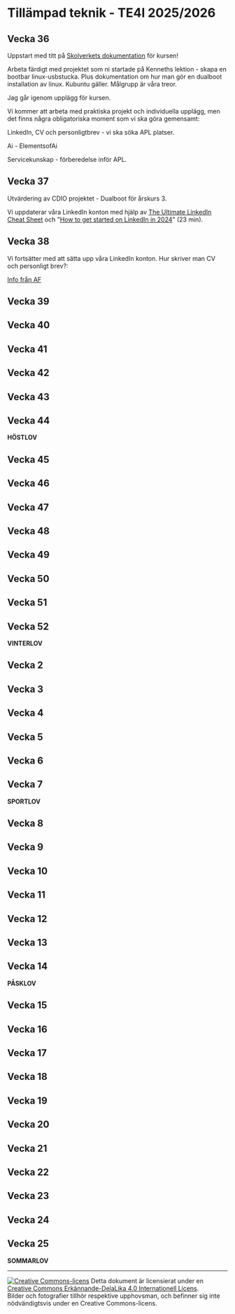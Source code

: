 # Tillämpad teknik - TE4I 2025/2026    

## Vecka 36   

Uppstart med titt på [Skolverkets dokumentation](https://www.skolverket.se/undervisning/gymnasieskolan/program-och-amnen-i-gymnasieskolan/hitta-program-och-amnen-i-gymnasieskolan-gy25/amne-gy2025?url=907561864%2Fsyllabuscw%2Fjsp%2Fsubject.htm%3FsubjectCode%3DTILT%26courseCode%3DTILT100TX%26date%3D2025-08-31%26lang%3D%26tos%3Dgy&sv.url=12.467ba038192d14ade318a#anchor_TILT100TX) för kursen!  

Arbeta färdigt med projektet som ni startade på Kenneths lektion - skapa en bootbar linux-usbstucka. Plus dokumentation om hur man gör en dualboot installation av linux. Kubuntu gäller. Målgrupp är våra treor.  

Jag går igenom upplägg för kursen.  

Vi kommer att arbeta med praktiska projekt och individuella upplägg, men det finns några obligatoriska moment som vi ska göra gemensamt:  

LinkedIn, CV och personligtbrev - vi ska söka APL platser.  

Ai - ElementsofAi  

Servicekunskap - förberedelse inför APL.  

## Vecka 37   
Utvärdering av CDIO projektet - Dualboot för årskurs 3.

Vi uppdaterar våra LinkedIn konton med hjälp av [The Ultimate LinkedIn Cheat Sheet](https://www.leisurejobs.com/staticpages/18285/the-ultimate-linkedin-cheat-sheet/) och "[How to get started on LinkedIn in 2024](https://www.youtube.com/watch?v=zwsOzdqmvqo)" (23 min). 

## Vecka 38   
Vi fortsätter med att sätta upp våra LinkedIn konton.
Hur skriver man CV och personligt brev?:

[Info från AF](https://arbetsformedlingen.se/for-arbetssokande/cv-ansokan-och-intervju)


## Vecka 39   


## Vecka 40   


## Vecka 41   


## Vecka 42   


## Vecka 43   


## Vecka 44   

**HÖSTLOV**   

## Vecka 45   


## Vecka 46   


## Vecka 47   


## Vecka 48   


## Vecka 49   


## Vecka 50   


## Vecka 51   


## Vecka 52   

**VINTERLOV**   

## Vecka 2   


## Vecka 3   


## Vecka 4   


## Vecka 5   


## Vecka 6   


## Vecka 7   

**SPORTLOV**   

## Vecka 8   


## Vecka 9   


## Vecka 10   


## Vecka 11   


## Vecka 12   


## Vecka 13   


## Vecka 14   

**PÅSKLOV**   
## Vecka 15   


## Vecka 16   


## Vecka 17   


## Vecka 18   


## Vecka 19   


## Vecka 20   


## Vecka 21   


## Vecka 22   


## Vecka 23   


## Vecka 24   


## Vecka 25   
**SOMMARLOV**   

---     
[![Creative Commons-licens](https://i.creativecommons.org/l/by-sa/4.0/80x15.png)](http://creativecommons.org/licenses/by-sa/4.0/) Detta dokument är licensierat under en [Creative Commons Erkännande-DelaLika 4.0 Internationell Licens](http://creativecommons.org/licenses/by-sa/4.0/).    
Bilder och fotografier tillhör respektive upphovsman, och befinner sig inte nödvändigtsvis under en Creative Commons-licens.
